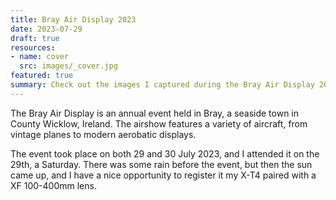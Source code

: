 ```yaml
---
title: Bray Air Display 2023
date: 2023-07-29
draft: true
resources:
- name: cover
  src: images/_cover.jpg
featured: true
summary: Check out the images I captured during the Bray Air Display 2023. It was a fantastic event with stunning aerial performances and amazing aircraft displays.
---
```


The Bray Air Display is an annual event held in Bray, a seaside town in County Wicklow, Ireland. The airshow features a variety of aircraft, from vintage planes to modern aerobatic displays.

The event took place on both 29 and 30 July 2023, and I attended it on the 29th, a Saturday. There was some rain before the event, but then the sun came up, and I have a nice opportunity to register it my X-T4 paired with a XF 100-400mm lens.

